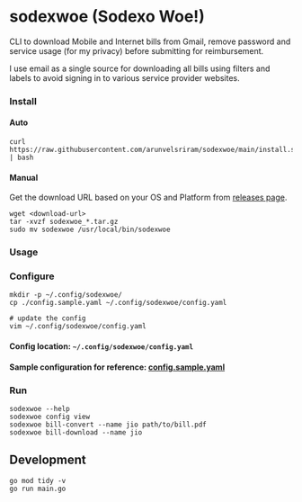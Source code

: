 # sodexwoe (Sodexo Woe!)

CLI to download Mobile and Internet bills from Gmail, remove password and service usage (for my privacy) before submitting for reimbursement.

I use email as a single source for downloading all bills using filters and labels to avoid signing in to various service provider websites.

### Install

#### Auto

```
curl https://raw.githubusercontent.com/arunvelsriram/sodexwoe/main/install.sh | bash
```

#### Manual
Get the download URL based on your OS and Platform from [releases page](https://github.com/arunvelsriram/sodexwoe/releases/latest).

```
wget <download-url>
tar -xvzf sodexwoe_*.tar.gz
sudo mv sodexwoe /usr/local/bin/sodexwoe
```

### Usage

### Configure

```
mkdir -p ~/.config/sodexwoe/
cp ./config.sample.yaml ~/.config/sodexwoe/config.yaml

# update the config
vim ~/.config/sodexwoe/config.yaml
```

#### Config location: `~/.config/sodexwoe/config.yaml`
#### Sample configuration for reference: [config.sample.yaml](config.sample.yaml)

### Run

```
sodexwoe --help
sodexwoe config view
sodexwoe bill-convert --name jio path/to/bill.pdf
sodexwoe bill-download --name jio
```

## Development

```
go mod tidy -v
go run main.go
```
